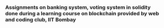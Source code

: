 ### Assignments on banking system, voting system in solidity done during a learning course on blockchain provided by web and coding club, IIT Bombay

